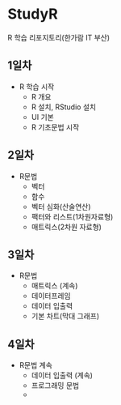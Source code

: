 
# StudyR
R 학습 리포지토리(한가람 IT 부산)

## 1일차
- R 학습 시작
  - R 개요
  - R 설치, RStudio 설치
  - UI 기본
  - R 기초문법 시작

## 2일차
- R문법
  - 벡터
  - 함수
  - 벡터 심화(산술연산)
  - 팩터와 리스트(1차원자료형)
  - 매트릭스(2차원 자료형)

## 3일차
- R문법
  - 매트릭스 (계속)
  - 데이터프레임
  - 데이터 입출력
  - 기본 차트(막대 그래프)

## 4일차
- R문법 계속
  - 데이터 입출력 (계속)
  - 프로그래밍 문법
  - 

